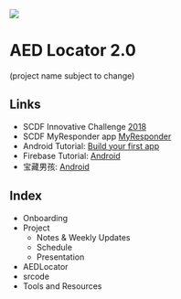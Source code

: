 ![](https://www.scdf.gov.sg/images/default-source/innovative-challenge-2018/innochallenge-2018.jpg?sfvrsn=9571186b_2)

# AED Locator 2.0

(project name subject to change)

## Links

* SCDF Innovative Challenge [2018](https://www.scdf.gov.sg/scdf_innovation_challenge/about)
* SCDF MyResponder app [MyResponder](https://www.scdf.gov.sg/home/community-volunteers/mobile-applications)
* Android Tutorial: [Build your first app](https://developer.android.com/training/basics/firstapp/)
* Firebase Tutorial: [Android](https://firebase.google.com/docs/android/setup)
* 宝藏男孩: [Android](http://www.ntu.edu.sg/home/ehchua/programming/#Android)

## Index

* Onboarding
* Project
	* Notes & Weekly Updates
	* Schedule
	* Presentation
* AEDLocator
* srcode
* Tools and Resources
